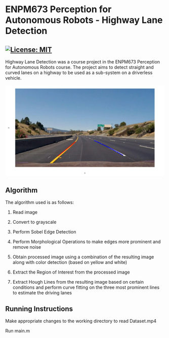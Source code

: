 # ENPM673 Perception for Autonomous Robots - Highway Lane Detection

[![License: MIT](https://img.shields.io/badge/License-MIT-yellow.svg)](https://opensource.org/licenses/MIT)
---

Highway Lane Detection was a course project in the ENPM673 Perception for Autonomous Robots course. The project aims to detect straight and curved lanes on a highway to be used as a sub-system on a driverless vehicle. 

<p align="center">
<img src="https://github.com/bharatm11/Lane-Detection/blob/master/Output/Hough_lines.jpg">
</p>

## Algorithm

The algorithm used is as follows:

1. Read image

2. Convert to grayscale

3. Perform Sobel Edge Detection

4. Perform Morphological Operations to make edges more prominent and remove noise

5. Obtain processed image using a combination of the resulting image along with color detection (based on yellow and white) 

6. Extract the Region of Interest from the processed image

7. Extract Hough Lines from the resulting image based on certain conditions and perform curve fitting on the three most prominent lines to estimate the driving lanes


## Running Instructions

Make appropriate changes to the working directory to read Dataset.mp4

Run main.m




